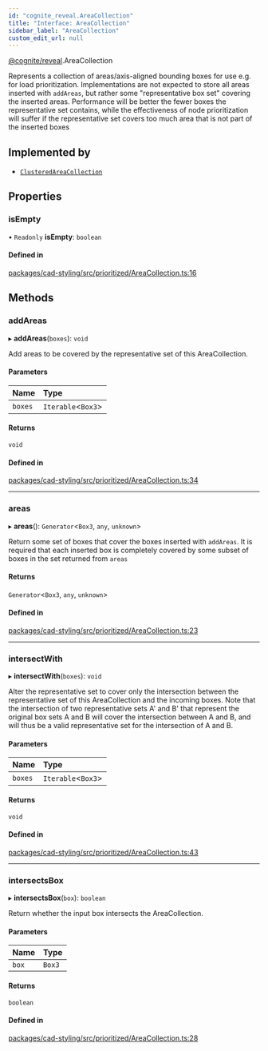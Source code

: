 ```yaml
---
id: "cognite_reveal.AreaCollection"
title: "Interface: AreaCollection"
sidebar_label: "AreaCollection"
custom_edit_url: null
---
```


[@cognite/reveal](../modules/cognite_reveal.md).AreaCollection

Represents a collection of areas/axis-aligned
bounding boxes for use e.g. for load prioritization. Implementations
are not expected to store all areas inserted with `addAreas`,
but rather some "representative box set" covering the inserted areas.
Performance will be better the fewer boxes the representative set contains,
while the effectiveness of node prioritization will suffer if the
representative set covers too much area that is not part
of the inserted boxes

## Implemented by

- [`ClusteredAreaCollection`](../classes/cognite_reveal.ClusteredAreaCollection.md)

## Properties

### isEmpty

• `Readonly` **isEmpty**: `boolean`

#### Defined in

[packages/cad-styling/src/prioritized/AreaCollection.ts:16](https://github.com/cognitedata/reveal/blob/71be00fcc/viewer/packages/cad-styling/src/prioritized/AreaCollection.ts#L16)

## Methods

### addAreas

▸ **addAreas**(`boxes`): `void`

Add areas to be covered by the representative set of this
AreaCollection.

#### Parameters

| Name | Type |
| :------ | :------ |
| `boxes` | `Iterable`\<`Box3`\> |

#### Returns

`void`

#### Defined in

[packages/cad-styling/src/prioritized/AreaCollection.ts:34](https://github.com/cognitedata/reveal/blob/71be00fcc/viewer/packages/cad-styling/src/prioritized/AreaCollection.ts#L34)

___

### areas

▸ **areas**(): `Generator`\<`Box3`, `any`, `unknown`\>

Return some set of boxes that cover the boxes inserted with `addAreas`.
It is required that each inserted box is completely covered by some
subset of boxes in the set returned from `areas`

#### Returns

`Generator`\<`Box3`, `any`, `unknown`\>

#### Defined in

[packages/cad-styling/src/prioritized/AreaCollection.ts:23](https://github.com/cognitedata/reveal/blob/71be00fcc/viewer/packages/cad-styling/src/prioritized/AreaCollection.ts#L23)

___

### intersectWith

▸ **intersectWith**(`boxes`): `void`

Alter the representative set to cover only the intersection between the
representative set of this AreaCollection and the incoming boxes.
Note that the intersection of two representative sets A' and B' that
represent the original box sets A and B will cover the intersection between
A and B, and will thus be a valid representative set for the intersection of A and B.

#### Parameters

| Name | Type |
| :------ | :------ |
| `boxes` | `Iterable`\<`Box3`\> |

#### Returns

`void`

#### Defined in

[packages/cad-styling/src/prioritized/AreaCollection.ts:43](https://github.com/cognitedata/reveal/blob/71be00fcc/viewer/packages/cad-styling/src/prioritized/AreaCollection.ts#L43)

___

### intersectsBox

▸ **intersectsBox**(`box`): `boolean`

Return whether the input box intersects the AreaCollection.

#### Parameters

| Name | Type |
| :------ | :------ |
| `box` | `Box3` |

#### Returns

`boolean`

#### Defined in

[packages/cad-styling/src/prioritized/AreaCollection.ts:28](https://github.com/cognitedata/reveal/blob/71be00fcc/viewer/packages/cad-styling/src/prioritized/AreaCollection.ts#L28)
